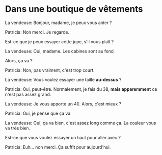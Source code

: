 # Dans une boutique de vêtements

La vendeuse: Bonjour, madame, je peux vous aider ?

Patricia: Non merci. Je regarde.

Est-ce que je peux essayer cette jupe, s'il vous plaît ?

La vendeuse: Oui, madame. Les cabines sont au fond.

Alors, ça va ?

Patricia: Non, pas vraiment, c'est trop court.

La vendeuse: Vous voulez essayer une taille **au-dessus** ?

Patricia: Oui, peut-être. Normalement, je fais du 38, **mais apparemment** ce n'est pas assez grand.

La vendeuse: Je vous apporte un 40. Alors, c'est mieux ?

Patricia: Oui, je pense que ça va.

La vendeuse: Oui, ça va bien, c'est assez long comme ça. La couleur vous va très bien.

Est-ce que vous voulez essayer un haut pour aller avec ?

Patricia: Euh... non merci. Ça suffit pour aujourd'hui.
